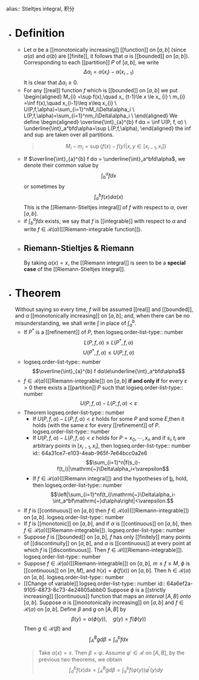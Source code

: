 alias:: Stieltjes integral, 积分

- # Definition
	- Let $α$ be a [[monotonically increasing]] [[function]] on $[a,b]$ (since $α(a)$ and $α(b)$ are [[finite]], it follows that $\alpha$ is [[bounded]] on $[a, b])$. Corresponding to each [[partition]] $P$ of $[a,b]$, we write
	  $$\Delta\alpha_i=\alpha(x_i)-\alpha(x_{i-1})$$
	  It is clear that $\Delta\alpha_i≥0$.
	- For any [[real]] function $f$ which is [[bounded]] on $[a, b]$ we put
	  \begin{aligned}
	  M_{i} =\sup f(x),\quad x_ {t-1}\le x \le x_ {i} \\
	  m_{i} =\inf f(x),\quad x_{i-1}\leq x\leq x_{i} \\
	  U(P,f,\alpha)=\sum_{i=1}^nM_i\Delta\alpha_i \\
	  L(P,f,\alpha)=\sum_{i=1}^nm_i\Delta\alpha_i \\ 
	  \end{aligned}
	  We define
	  \begin{aligned}
	  \overline{\int}_{a}^{b} f dα = \inf U(P, f, α) \\
	  \underline{\int}_a^bfd\alpha=\sup L(P,f,\alpha),
	  \end{aligned}
	  the $\inf$ and $\sup$ are taken over all partitions.
	  > $$M_i-m_i=\sup\left\{f(x)-f(y)|x,y\in[x_{i-1}, x_i]\right\}$$
	- If $\overline{\int}_{a}^{b} f dα = \underline{\int}_a^bfd\alpha$, we denote their common value by
	  $$\int_{b}^{a}fdx$$
	  or sometimes by
	  $$\int_{a}^{b} f(x) d\alpha(x)$$
	  This is the [[Riemann-Stieltjes integral]] of $f$ with respect to $α$, over $[a,b]$.
	- if $\int_{b}^{a}fdx$ exists, we say that $f$ is [[integrable]] with respect to $\alpha$ and write $f\in\mathscr{R}(\alpha)$([[Riemann-integrable function]]).
	- ## Riemann-Stieltjes & Riemann
	  By taking $\alpha(x) = x$, the [[Riemann integral]] is seen to be a **special case** of the [[Riemann-Stieltjes integral]].
- # Theorem
  Without saying so every time, $f$ will be assumed [[real]] and [[bounded]], and $\alpha$ [[monotonically increasing]] on $[a, b]$; and, when there can be no misunderstanding, we shall write $\int$ in place of $\int_{a}^{b}$.
	- If $P^*$ is a [[refinement]] of $P$, then 
	  logseq.order-list-type:: number
	  $$L(P, f, \alpha)\le L(P^*, f, \alpha)$$
	  $$U(P^*,f,\alpha)\le U(P,f,\alpha)$$
	- logseq.order-list-type:: number
	  $$\overline{\int}_{a}^{b} f dα\le\underline{\int}_a^bfd\alpha$$
	- $f\in\mathscr{R}(\alpha)$([[Riemann-integrable]]) on $[a, b]$ **if and only if** for every $\varepsilon > 0$ there exists a [[partition]] $P$ such that
	  logseq.order-list-type:: number
	  $$U(P,f,\alpha) - L(P,f, \alpha) < \varepsilon$$
	- Theorem
	  logseq.order-list-type:: number
		- If $U(P,f,\alpha) - L(P,f, \alpha) < \varepsilon$ holds for some $P$ and some $E$,then it holds (with the same $\varepsilon$ for every [[refinement]] of $P$.
		  logseq.order-list-type:: number
		- If $U(P,f,\alpha) - L(P,f, \alpha) < \varepsilon$ holds for $P = {x_0,\cdots,x_n}$ and if $s_i,t_i$ are arbitrary points in $[x_{i-1},x_i]$, then
		  logseq.order-list-type:: number
		  id:: 64a31ce7-e103-4eab-965f-7e64bcc0a2e6
		  $$\sum_{i=1}^n|f(s_i)-f(t_i)|\mathrm{~}\Delta\alpha_i<\varepsilon$$
		- If $f∈ \mathscr{R}(α)$([[Riemann integral]]) and the hypotheses of [b.](64a31ce7-e103-4eab-965f-7e64bcc0a2e6) hold, then
		  logseq.order-list-type:: number
		  $$\left|\sum_{i=1}^nf(t_i)\mathrm{~}\Delta\alpha_i-\int_a^bf\mathrm{~}d\alpha\right|<\varepsilon.$$
	- If $f$ is [[continuous]] on $[a, b]$ then $f\in\mathscr{R}(\alpha)$([[Riemann-integrable]]) on $[a, b]$.
	  logseq.order-list-type:: number
	- If $f$ is [[monotonic]] on $[a, b]$, and if $\alpha$ is [[continuous]] on $[a, b]$, then $f\in\mathscr{R}(\alpha)$([[Riemann-integrable]]).
	  logseq.order-list-type:: number
	- Suppose $f$ is [[bounded]] on $[a, b]$, $f$ has only [[finitely]] many points of [[discontinuity]] on $[a, b]$, and $\alpha$ is [[continuous]] at every point at which $f$ is [[discontinuous]]. Then $f\in\mathscr{R}$([[Riemann-integrable]]).
	  logseq.order-list-type:: number
	- Suppose $f\in\mathscr{R}(\alpha)$([[Riemann-integrable]]) on $[a, b]$, $m\le f\le  M$, $\phi$ is [[continuous]] on $[m, M]$, and $h(x) = \phi(f(x))$ on $[a, b]$. Then $h\in\mathscr{R}(\alpha)$ on $[a, b]$.
	  logseq.order-list-type:: number
	- [[Change of variable]]
	  logseq.order-list-type:: number
	  id:: 64a6ef2a-9105-4873-8c73-4e24605abbb0
	  Suppose $\phi$ is a [[strictly increasing]] [[continuous]] function that maps an *interval* $[A, B]$ *onto* $[a, b]$. Suppose $\alpha$ is [[monotonically increasing]] on $[a, b]$ and $f\in\mathscr{R}(\alpha)$ on $[a, b]$. Define $\beta$ and $g$ on $[A, B]$ by
	  $$\beta(y) = \alpha(\phi(y)),\quad g(y) = f(\phi(y))$$
	  Then $g\in\mathscr{R}(\beta)$ and 
	  $$\int_A^Bgd\beta=\int_a^bfdx$$
	  >Take $\alpha(x)=x$. Then $\beta=\varphi$. Assume $\varphi'\in\mathscr{R}$ on $[A,B]$, by the previous two theorems, we obtain
	  $$\int_a^bf(x)dx=\int_A^B gd\beta=\int_a^bf(\varphi(y))\varphi^{\prime}(y)dy$$